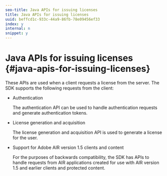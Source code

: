 ```yaml
---
seo-title: Java APIs for issuing licenses
title: Java APIs for issuing licenses
uuid: beffcd1c-933c-44a9-86fb-78e09456ef33
index: y
internal: n
snippet: y
---
```


# Java APIs for issuing licenses {#java-apis-for-issuing-licenses}

These APIs are used when a client requests a license from the server. The SDK supports the following requests from the client:

* Authentication

  The authentication API can be used to handle authentication requests and generate authentication tokens. 

* License generation and acquisition

  The license generation and acquisition API is used to generate a license for the user. 

* Support for Adobe AIR version 1.5 clients and content

  For the purposes of backwards compatibility, the SDK has APIs to handle requests from AIR applications created for use with AIR version 1.5 and earlier clients and protected content.

